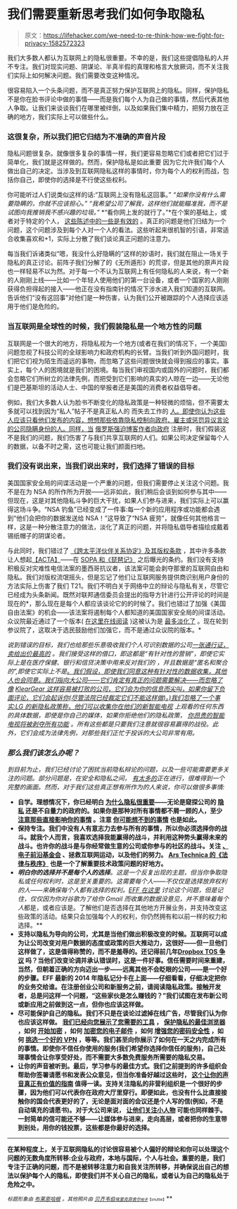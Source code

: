 # 我们需要重新思考我们如何争取隐私

> 原文：<https://lifehacker.com/we-need-to-re-think-how-we-fight-for-privacy-1582572323>

我们大多数人都认为互联网上的隐私很重要。不幸的是，我们这些提倡隐私的人并不专注。我们对现实问题、阴谋论、半真半假的真理和格言大放厥词，而不关注我们实际上如何解决问题。我们需要改变这种情况。



很容易陷入一个头条问题，而不是真正努力保护互联网上的隐私。同样，保护隐私不是你在脸书评论中做的事情——而是我们每个人为自己做的事情，然后代表其他人争取。让我们来谈谈我们在哪里被绊倒，以及如果我们集中精力，把努力放在正确的地方，我们实际上可以做些什么。

### 这很复杂，所以我们把它归结为不准确的声音片段

隐私问题很复杂。就像很多复杂的事情一样，我们更容易忽略它们或者把它们过于简单化，我们就是这样做的。然而，保护隐私是如此重要 因为它允许我们每个人做出自己的决定。当涉及到互联网隐私这样的事情时，你为每个人的权利而战，包括你自己，即使你的选择是不行使这些权利。

你可能听过人们说类似这样的话:“互联网上没有隐私这回事。” *“如果你没有什么需要隐瞒的，你就不应该担心。”* *“我希望公司了解我，这样他们就能瞄准我，而不是试图向我推销我不感兴趣的垃圾。”* *“看你网上发的就行了。”*在个案的基础上，或者对于特定的个人， [这些陈述中的一些是有效的](https://lifehacker.com/you-dont-own-your-data-1556088120) 。真正的问题是他们归结为一个问题，这个问题涉及到每个人对一个人的看法。这些听起来很机智的引语，非常适合收集喜欢和+1，实际上分散了我们谈论真正问题的注意力。

每当我们诉诸类似“嗯，我没什么好隐瞒的”这样的妙语时，我们就在阻止一场关于隐私的真正讨论。前阵子我们分解了的《无所遁形》的荒谬，但是其他的原声片段也一样轻易不以为然。对于每一个不认为互联网上有任何隐私的人来说，有一个新的人刚刚上线——比如一个年轻人使用他们的第一台设备，或者一个国家的人刚刚获得负担得起的接入——他正在没有指南针的情况下涉水进入我们知道的互联网。告诉他们“没有这回事”对他们是一种伤害，认为我们公开被跟踪的个人选择应该适用于他们是危险的。

### 当互联网是全球性的时候，我们假装隐私是一个地方性的问题

互联网是一个很大的地方，将隐私视为一个地方(或者在我们的情况下，一个美国)问题忽视了科技公司的全球影响力和政府机构的长臂。当我们听到外国问题时，我们把它们视为陌生而遥远的事物，而忽略了这些问题很快就会得到报应的事实。事实上，每个人的困境就是我们的困境。每当我们审视国内或国外的问题时，我们都会忽略它们所树立的法律先例，而把受到它们影响的真实的人晾在一边——无论他们是巴基斯坦的活动人士、中国的举报者还是美国的消费者权益倡导者。

例如，我们大多数人认为脸书不断变化的隐私政策是一种轻微的烦恼，但不需要太多就可以找到因为“私人”帖子不是真正私人的 而失去工作的 [人。即使你认为这些人应该只看他们发布的内容，想想那些依靠隐私控制向政府、雇主或惩罚异议言论的公司隐瞒身份的人。同样，当](http://www.businessinsider.com/facebook-fired-2011-5?op=1) [俄罗斯强迫博客作者向政府](http://www.theverge.com/2014/5/7/5690410/putin-signs-law-forcing-bloggers-to-register-with-russian-media-office) 注册时，我们假装这不是我们的问题，我们伤害了与我们共享互联网的人们。如果公司决定保留每个人的数据，以备不时之需，这也可能让我们颜面扫地。

### 我们没有说出来，当我们说出来时，我们选择了错误的目标

美国国家安全局的间谍活动是一个严重的问题，但我们需要停止关注这个问题。我不是在为 NSA 的所作所为开脱——远非如此，我们稍后会谈到如何参与其中——但现在，这是对其他隐私斗争的巨大干扰，如果人们参与进来，我们实际上可以赢得这场斗争。“NSA 钓鱼”已经变成了一件事:每一个新的应用程序或功能都会遇到“他们会把你的数据发送给 NSA！”这导致了“NSA 疲劳”，就像任何其他格言一样，这是一种分散注意力的做法，淡化了真正的问题，并将隐私倡导者描绘成戴着锡纸帽子的阴谋论者。

与此同时，我们错过了 [《跨太平洋伙伴关系协定》及其版权条款](https://www.eff.org/deeplinks/2014/05/transpacific-plague) ，其中许多条款让人想起[【ACTA】](http://en.wikipedia.org/wiki/Anti-Counterfeiting_Trade_Agreement)——在 [SOPA 和《琵琶记》](http://lifehacker.com/all-about-pipa-and-sopa-the-bills-that-want-to-censor-5860205) 之后曝光的条约。我们没有支持积极反对灾难性电信法案的墨西哥抗议者，该法案可能会剥夺那里的互联网自由和隐私。我们对版权流氓摇头，但是忘记了他们让互联网服务提供商识别用户身份的方法实际上伤害了我们 T21。我们不明白关于网络中立的辩论与隐私有关，尽管它已经成为头条新闻。既然对联邦通信委员会提出的指导方针进行公开评论的时间是现在的*，那么现在是每个人都应该谈论它的的时候了。我们也错过了加强《美国自由法案》的机会——该法案将遏制每个人都知道的美国国家安全局的间谍活动。众议院最近通过了一个版本( [在这里在线阅读](http://beta.congress.gov/bill/113th-congress/house-bill/3361) )这被认为是 [最多淡化了](http://arstechnica.com/tech-policy/2014/05/nsa-reform-falters-as-house-passes-gutted-usa-freedom-act/) 。现在轮到参议院了，这取决于选民鼓励他们加强它，而不是通过众议院的版本。*

*说到错误的目标，我们也给那些乐意吸收我们个人可识别数据的公司[一张通行证，卖给出价最高的](http://consumerist.com/2014/05/27/ftc-asks-congress-to-require-transparency-from-data-brokers/) 。我们接受这样的借口，即这都是“有针对性的营销”，即使它实际上是在医疗保健、银行和信贷决策中用来反对我们的 ，并且数据是“匿名和聚合的”,即使它实际上不是[。我们假设，即使我们同意这种有针对性的数据收集，其他人也会同意。我们指向大公司——它们肯定有真正的问题需要解决——而忽略了像](http://arstechnica.com/tech-policy/2009/09/your-secrets-live-online-in-databases-of-ruin/) [KlearGear 这样容易被打败的公司，它们会为你的信息而尖叫，如果你留下负面评论，它们会起诉你(尽管法院已经裁定它们不能这样做)。)我们忽略了一个事实:LG 的新隐私政策称，他们可以收集你在他们的新智能电视](http://consumerist.com/2014/05/20/kleargear-defends-3500-non-disparagement-fee-says-court-order-doesnt-count/) 上观看的任何东西的具体数据，即使是你自己的媒体，如果你拒绝他们的隐私政策， [你昂贵的智能电视将被剥夺所有功能](http://consumerist.com/2014/05/20/decline-new-privacy-policy-lg-will-dumb-down-your-smart-tv/) 。所有这些都是只要我们注意就很容易赢得的战役。此外，它们会成为法律先例，对那些我们正忙于投诉的大公司非常有用。*

### *那么我们该怎么办呢？*

*到目前为止，我们已经讨论了困扰当前隐私辩论的问题，以及一些可能需要更多关注的问题。部分问题是，在安全和隐私之间， [有太多的](http://techcrunch.com/2014/05/24/the-internet-is-burning/)*正在进行，很难得到一个完整的画面。然而，对于我们这些真正想有所作为的人来说，你可以做很多事情:**

*   ****自学**。理想情况下，你已经明白 [为什么隐私很重要](https://lifehacker.com/why-you-should-care-about-and-defend-your-privacy-5904966)——无论是窥探公司的 [隐私](http://lifehacker.com/everyones-trying-to-track-what-you-do-on-the-web-heres-5887140) 还是不自量力的政府的。如果你是那种对所有事情都不屑一顾的人，至少 [注意那些直接影响你的事情](http://lifehacker.com/what-online-privacy-stuff-should-i-actually-care-about-531838041) 。注意 [你可能想不到的事情](http://lifehacker.com/how-you-leak-your-privacy-every-day-and-how-to-stop-1547653862) 也是如此。**
*   ****保持专注**。我们中没有人有意志力去参与所有的事情，所以你必须选择你的战斗。就我个人而言，我喜欢选择我能赢得的战斗，并利用这种势头赢得未来的战斗。也许你的战斗是与你经常做生意的公司或你参与的社区的战斗。关注 [、电子前沿基金会](https://www.eff.org/) 、拯救互联网运动，以及他们的努力。 [Ars Technica 的《法律与秩序》](http://arstechnica.com/tech-policy/) 也是一个了解重要技术政策问题的好地方。**
*   ****明白你的选择并不是每个人的选择**。这是一个反复出现的主题，但当你争取隐私或任何权利时，这是至关重要的。这需要每个人——不仅仅是选择放弃权利的人——来确保每个人都有选择的权利。[EFF 在这里](https://lifehacker.com/plenty-to-hide-5918171) 讨论这个问题，但是记住，仅仅因为你对谷歌为了给你 Gmail 而收集的数据没意见，并不意味着*每个人*都是，或者应该是。了解他们是否选择在其他地方开展业务，并支持改变这些政策的活动。结果只会加强每个人的权利，你仍然拥有和以前一样的权力和选择。**
*   ****支持以隐私为导向的公司，尤其是当他们做出积极改变的时候**。互联网可以成为让公司改变对用户数据的态度或政策的巨大推动力，这很好——但一旦他们这样做了，这是值得称赞的，而不是羞辱的。还记得前几年[Dropbox TOS 争议](http://lifehacker.com/should-i-be-worried-about-dropboxs-changing-terms-of-se-5819430) 吗？当他们改变论调并承认错误时，这是一件好事。信任需要时间来重建，当然，但朝着正确的方向迈出一步——远离其他不会眨眼的公司——是一个好的步骤。EFF 最新的 2014 年隐私记分卡在上面——仔细看看，仔细决定把你的业务交给谁。在注册创业公司和新服务之前，请阅读隐私政策。接触开发者，总是问这样一个问题，“这些家伙是怎么赚钱的？”我们试图在发布新公司或新应用之前做到这一点，但你也应该这样做。**
*   **尽可能保护自己的隐私。我们不只是在谈论过滤掉在线广告，尽管我们认为你也应该这样做。 [我们已经向您展示了您需要的工具](http://lifehacker.com/the-best-browser-extensions-that-protect-your-privacy-479408034) ， [保护隐私的最佳浏览器](http://lifehacker.com/which-browser-is-better-for-privacy-1525895782) ，如何 [开始加密](http://lifehacker.com/a-beginners-guide-to-encryption-what-it-is-and-how-to-1508196946) ，如何 [加密您的电子邮件](http://lifehacker.com/how-to-encrypt-your-email-and-keep-your-conversations-p-1133495744) ，如何 [增强您的密码安全性](http://lifehacker.com/weighing-security-against-convenience-what-works-what-5949165) ，如何 [挑选一个好的 VPN](http://lifehacker.com/why-you-should-be-using-a-vpn-and-how-to-choose-one-5940565) ，等等。我们甚至向你展示了如何在一天之内完成所有的事情。即使你不信任你使用的服务(我们希望你选择你信任的服务)，自己处理事情会让你享受好处，而不需要大多数免费服务所需要的隐私交易。**
*   ****让你的声音被听到**。最后，学习参与的最佳方式。我们之前提到的许多组织会帮助你签署请愿书和发表公众意见，但当你准备好越过这些时， [这个让你的声音真正有价值的指南](http://lifehacker.com/how-to-go-beyond-online-petitions-and-make-your-voice-r-1519753157) 值得一读。支持关注隐私的非营利组织是一个很好的步骤，因为他们可以代表你在政府大厅里穿行。即便如此，也没有什么比直接接触你的国会代表更好的了，无论是面对面的会议还是个人写的信(例如，不是自动填充的请愿书)。对于大公司来说， [让他们关注小人物](http://lifehacker.com/how-can-i-get-large-companies-to-pay-attention-to-the-l-5892479) 可能也同样棘手。一封简单的信可能还不够——让媒体参与进来，走向高层，或者把你的生意带到别处，用你的钱投票，这些都是你最好的选择。**

* * *

**在某种程度上，关于互联网隐私的讨论很容易被个人偏好的辩论和你可以处理这个问题的无数角度所转移:企业与政府，本地与国际，个人与社会。重要的是，我们专注于正确的问题，而不是被转移注意力和自我关注所转移，并确保说出自己的想法以保护每个人的隐私，即使我们并不关心自己的隐私，或者认为自己的隐私处于危险之中。**

***<small>标题形象由</small>* [*<small>布莱恩哈根</small>*](http://www.brian-hagen.com/) *<small>。其他照片由</small>* [*<small>贝齐韦伯</small>*](https://www.flickr.com/photos/betsyweber/5782975030/)*<small></small>*<small>[*<small>埃里克菲舍尔</small>*](https://www.flickr.com/photos/walkingsf/6238509140/)*<small>[*<small>枪手</small>*](http://www.shutterstock.com/pic.mhtml?id=124481284&src=id)*<small>【shuttle】</small>*</small>*</small>**

*<small><small></small></small>*